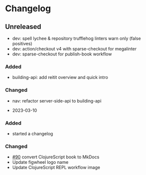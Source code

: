 # Changelog

## Unreleased
- dev: spell lychee & repository trufflehog linters warn only (false positives) 
- dev: action/checkout v4 with sparse-checkout for megalinter
- dev: sparse-checkout for publish-book workflow

### Added
- building-api: add reitit overview and quick intro

### Changed
- nav: refactor server-side-api to building-api

* 2023-03-10
### Added
- started a changelog
### Changed
- [#90](https://github.com/practicalli/clojurescript/issues/90) convert ClojureScript book to MkDocs
- Update figwheel logo name
- Update ClojureScript REPL workflow image
